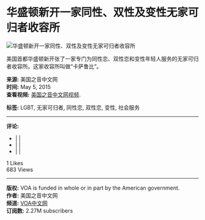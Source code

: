 # 华盛顿新开一家同性、双性及变性无家可归者收容所

![华盛顿新开一家同性、双性及变性无家可归者收容所](https://i.ytimg.com/vi/WDJwORvkTQ8/hqdefault.jpg?v=67a7858d&sqp=-oaymwEmCKgBEF5IWvKriqkDGQgBFQAAiEIYAdgBAeIBCggYEAIYBjgBQAE=&rs=AOn4CLCk1x4jzDKw__s5LSJHSmO-3sQwkQ)

美国首都华盛顿新开张了一家专门为同性恋、双性恋和变性年轻人服务的无家可归者收容所。这家收容所叫做“卡萨鲁比”。

**来源:** 美国之音中文网  
**时间:** May 5, 2015  
**查看视频:** [美国之音中文网视频](http://www.voachinese.com/media/video...).

**标签:** LGBT, 无家可归者, 同性恋, 双性恋, 变性, 社会服务

---

**评论:**  
- |  |  
- |  |  
- |  |  

1 Likes  
683 Views  

---

**版权:** VOA is funded in whole or in part by the American government.  
**作者:** 美国之音中文网  
**频道:** [VOA中文网](https://www.youtube.com/@voachinese)  
**订阅数:** 2.27M subscribers
<!-- tcd_original_link https://www.youtube.com/watch?v=8AXDySQ2xW8 -->
